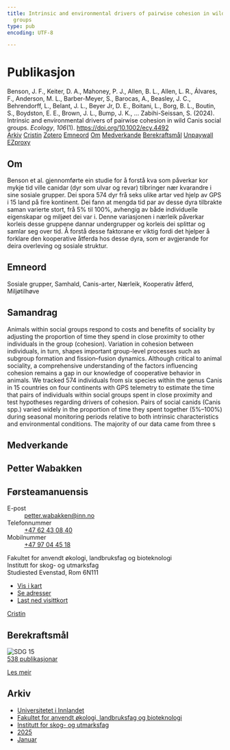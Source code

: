 ```yaml
---
title: Intrinsic and environmental drivers of pairwise cohesion in wild Canis social
  groups
type: pub
encoding: UTF-8

---
```

<h1>Publikasjon</h1>
<article id="csl-bib-container-DXN3ZQMV" class="csl-bib-container">
  <div class="csl-bib-body"> <div class="csl-entry">Benson, J. F., Keiter, D. A., Mahoney, P. J., Allen, B. L., Allen, L. R., Álvares, F., Anderson, M. L., Barber-Meyer, S., Barocas, A., Beasley, J. C., Behrendorff, L., Belant, J. L., Beyer Jr, D. E., Boitani, L., Borg, B. L., Boutin, S., Boydston, E. E., Brown, J. L., Bump, J. K., … Zabihi-Seissan, S. (2024). Intrinsic and environmental drivers of pairwise cohesion in wild Canis social groups. <i>Ecology</i>, <i>106</i>(1). <a href="https://doi.org/10.1002/ecy.4492">https://doi.org/10.1002/ecy.4492</a></div> </div>
  <div class="csl-bib-buttons">
    <a href="#taxonomy-article-DXN3ZQMV" alt="archive" class="csl-bib-button">Arkiv</a>
    <a href="https://app.cristin.no/results/show.jsf?id=2334845" alt="Cristin" class="csl-bib-button">Cristin</a>
    <a href="http://zotero.org/groups/5881554/items/DXN3ZQMV" alt="Zotero" class="csl-bib-button">Zotero</a>
    <a href="#keywords-article-DXN3ZQMV" alt="keywords" class="csl-bib-button">Emneord</a>
    <a href="#about-article-DXN3ZQMV" alt="about_pub" class="csl-bib-button">Om</a>
    <a href="#contributors-article-DXN3ZQMV" alt="contributors" class="csl-bib-button">Medverkande</a>
    <a href="#sdg-article-DXN3ZQMV" alt="sdg" class="csl-bib-button">Berekraftsmål</a>
    <a href="https://doi.org/10.1002/ecy.4492" alt="Unpaywall" class="csl-bib-button">Unpaywall</a>
    <a href="https://doi.org/10.1002/ecy.4492" alt="EZproxy" class="csl-bib-button">EZproxy</a>
  </div>
  <div id="csl-bib-meta-container-DXN3ZQMV"></div>
</article>
<div id="csl-bib-meta-DXN3ZQMV" class="csl-bib-meta">
  <article id="about-article-DXN3ZQMV" class="about_pub-article">
    <h1>Om</h1>
    Benson et al. gjennomførte ein studie for å forstå kva som påverkar kor mykje tid ville canidar (dyr som ulvar og revar) tilbringer nær kvarandre i sine sosiale grupper. Dei spora 574 dyr frå seks ulike artar ved hjelp av GPS i 15 land på fire kontinent. Dei fann at mengda tid par av desse dyra tilbrakte saman varierte stort, frå 5% til 100%, avhengig av både individuelle eigenskapar og miljøet dei var i. Denne variasjonen i nærleik påverkar korleis desse gruppene dannar undergrupper og korleis dei splittar og samlar seg over tid. Å forstå desse faktorane er viktig fordi det hjelper å forklare den kooperative åtferda hos desse dyra, som er avgjerande for deira overleving og sosiale struktur.
  </article>
  <article id="keywords-article-DXN3ZQMV" class="keywords-article">
    <h1>Emneord</h1>
    Sosiale grupper, Samhald, Canis-arter, Nærleik, Kooperativ åtferd, Miljøtilhøve
  </article>
  <article id="abstract-article-DXN3ZQMV" class="abstract-article">
    <h1>Samandrag</h1>
    Animals within social groups respond to costs and benefits of sociality by adjusting the proportion of time they spend in close proximity to other individuals in the group (cohesion). Variation in cohesion between individuals, in turn, shapes important group-level processes such as subgroup formation and fission–fusion dynamics. Although critical to animal sociality, a comprehensive understanding of the factors influencing cohesion remains a gap in our knowledge of cooperative behavior in animals. We tracked 574 individuals from six species within the genus Canis in 15 countries on four continents with GPS telemetry to estimate the time that pairs of individuals within social groups spent in close proximity and test hypotheses regarding drivers of cohesion. Pairs of social canids (Canis spp.) varied widely in the proportion of time they spent together (5%–100%) during seasonal monitoring periods relative to both intrinsic characteristics and environmental conditions. The majority of our data came from three s
  </article>
  <article id="contributors-article-DXN3ZQMV" class="contributors-article">
    <h1>Medverkande</h1>
    <div class="personas"> <div class="vrtx-hinn-person-card"> <div class="photo"> <i class="lar la-user-circle missing-person"></i> </div> <div class="info"> <hgroup><h1>Petter Wabakken</h1> <h2>Førsteamanuensis</h2> </hgroup><dl> <dt>E-post</dt> <dd> <a href="mailto:petter.wabakken@inn.no">petter.wabakken@inn.no</a> </dd> <dt>Telefonnummer</dt> <dd><a href="tel:+4762430840"> +47 62 43 08 40 </a></dd> <dt>Mobilnummer</dt> <dd><a href="tel:+4797044518"> +47 97 04 45 18 </a></dd> </dl> <p> Fakultet for anvendt økologi, landbruksfag og bioteknologi<br> Institutt for skog- og utmarksfag<br> Studiested Evenstad, Rom 6N111 </p> <ul class="vrtx-hinn-links"> <li><a href="https://www.google.com/maps?q=61.42516,11.07813">Vis i kart</a></li> <li><a href="https://www.inn.no/finn-en-ansatt/petter-wabakken.html#vrtx-hinn-addresses">Se adresser</a></li> <li><a href="https://www.inn.no/finn-en-ansatt/petter-wabakken.html?vrtx=vcf">Last ned visittkort</a></li> </ul> </div> </div> <a href="https://app.cristin.no/persons/show.jsf?id=328337" alt="Cristin URL" class="personas-cristin">Cristin</a> </div>
  </article>
  <article id="sdg-article-DXN3ZQMV" class="sdg-article">
    <h1>Berekraftsmål</h1>
    <div class="sdg-container"><div id="sdg15" class="sdg">
        <img src="{{< params subfolder >}}images/sdg/sdg15_nn.png" class="image" alt="SDG 15">
        <div class="sdg-overlay">
          <a href="{{< params subfolder >}}nn/archive/?sdg=15#archive" class="sdg-publication-count"><span>538</span> publikasjonar</a>
          <p><a href="https://fn.no/om-fn/fns-baerekraftsmaal/livet-paa-land?lang=nno-NO" class="sdg-read-more">Les meir</a></p>
        </div>
      </div></div>
  </article>
  <article id="taxonomy-article-DXN3ZQMV" class="taxonomy-article">
    <h1>Arkiv</h1>
    <ul>
      <li><a href="{{< params subfolder >}}nn/archive/?key=3DCRN523">Universitetet i Innlandet</a></li>
      <li><a href="{{< params subfolder >}}nn/archive/?key=T77LXH6D">Fakultet for anvendt økologi, landbruksfag og bioteknologi</a></li>
      <li><a href="{{< params subfolder >}}nn/archive/?key=7TRARPE3">Institutt for skog- og utmarksfag</a></li>
      <li><a href="{{< params subfolder >}}nn/archive/?key=H5L4MZHE">2025</a></li>
      <li><a href="{{< params subfolder >}}nn/archive/?key=Z4NRWY2R">Januar</a></li>
    </ul>
  </article>
</div>
